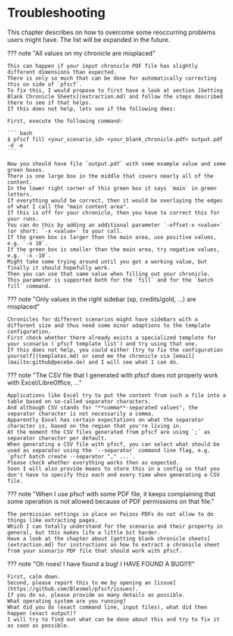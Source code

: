 # Troubleshooting

This chapter describes on how to overcome some reoccurring problems users might have. The list will be expanded in the future.

??? note "All values on my chronicle are misplaced"

	This can happen if your input chronicle PDF file has slightly different dimensions than expected.
	There is only so much that can be done for automatically correcting this on side of `pfscf`.
	To fix this, I would propose to first have a look at section [Getting Blank Chronicle Sheets](extraction.md) and follow the steps described there to see if that helps.
	If this does not help, lets see if the following does:

	First, execute the following command:

	``` bash
	$ pfscf fill <your_scenario_id> <your_blank_chronicle.pdf> output.pdf -d -e
	```

	Now you should have file `output.pdf` with some example value and some green boxes.
	There is one large box in the middle that covers nearly all of the content.
	In the lower right corner of this green box it says `main` in green letters.
	If everything would be correct, then it would be overlaying the edges of what I call the "main content area".
	If this is off for your chronicle, then you have to correct this for your runs.
	You can do this by adding an additional parameter `-offset-x <value>` (or short: `-x <value>` to your call.
	If the green box is larger than the main area, use positive values, e.g. `-x 10`.
	If the green box is smaller than the main area, try negative values, e.g. `-x -10`.
	Might take some trying around until you got a working value, but finally it should hopefully work.
	Then you can use that same value when filling out your chronicle.
	This parameter is supported both for the `fill` and for the `batch fill` command.

??? note "Only values in the right sidebar (xp, credits/gold, ...) are misplaced"

	Chronicles for different scenarios might have sidebars with a different size and thus need some minor adaptions to the template configuration.
	First check whether there already exists a specialized template for your scenario (`pfscf template list`) and try using that one.
	If this does not help, you could either [try to fix the configuration yourself](templates.md) or send me the chronicle via [email](mailto:github@pecebe.de) and I will see what I can do.

??? note "The CSV file that I generated with pfscf does not properly work with Excel/LibreOffice, ..."

	Applications like Excel try to put the content from such a file into a table based on so-called separator characters.
	And although CSV stands for "**comma**-separated values", the separator character is not necessarily a comma.
	Apparently Excel has certain expectations on what the separator character is, based on the region that you're living in.
	At the moment the CSV files generated from pfscf are using `;` as separator character per default.
	When generating a CSV file with pfscf, you can select what should be used as separator using the `--separator` command line flag, e.g. `pfscf batch create --separator "," ...`.
	Please check whether everything works then as expected.
	Soon I will also provide means to store this in a config so that you don't have to specify this each and every time when generating a CSV file.

??? note "When I use pfscf with some PDF file, it keeps complaining that some operation is not allowed because of PDF permissions on that file."

	The permission settings in place on Paizos PDFs do not allow to do things like extracting pages.
	Which I can totally understand for the scenario and their property in general, but this makes life a little bit harder.
	Have a look at the chapter about [getting blank chronicle sheets](extraction.md) for instructions on how to extract a chronicle sheet from your scenario PDF file that should work with pfscf.

??? note "Oh noes! I have found a bug! I HAVE FOUND A BUG!!1!"

	First, calm down.
	Second, please report this to me by opening an [issue](https://github.com/Blesmol/pfscf/issues).
	If you do so, please provide as many details as possible.
	What operating system are you running?
	What did you do (exact command line, input files), what did then happen (exact output)?
	I will try to find out what can be done about this and try to fix it as soon as possible.
